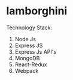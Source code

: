 # lamborghini
Technology Stack:

1. Node Js
2. Express JS
3. Express Js API's
4. MongoDB 
5. React-Redux 
6. Webpack





